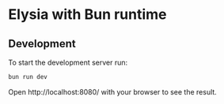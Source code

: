 # Elysia with Bun runtime

## Development
To start the development server run:
```bash
bun run dev
```

Open http://localhost:8080/ with your browser to see the result.
